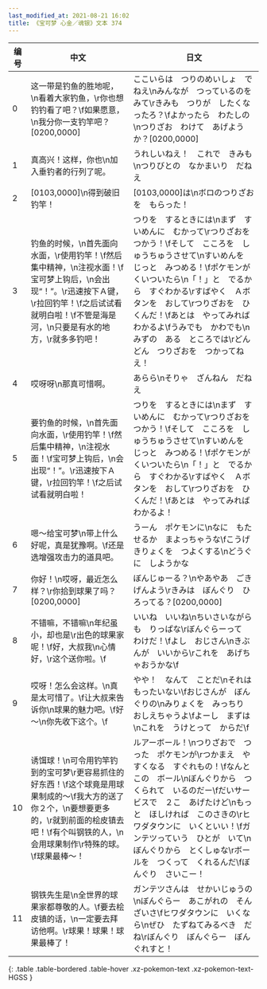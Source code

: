 ```yaml
---
last_modified_at: 2021-08-21 16:02
title: 《宝可梦 心金／魂银》文本 374
---
```

| 编号 | 中文 | 日文 |
| ---- | ---- | ---- |
| 0 | 这一带是钓鱼的胜地呢，\n看着大家钓鱼，\r你也想钓钓看了吧？\f如果愿意，\n我分你一支钓竿吧？[0200,0000] | ここいらは　つりのめいしょ　でねえ\nみんなが　つっているのを　みて\rきみも　つりが　したくなったろ？\fよかったら　わたしの\nつりざお　わけて　あげようか？[0200,0000] |
| 1 | 真高兴！这样，你也\n加入垂钓者的行列了呢。 | うれしいねえ！　これで　きみも\nつりびとの　なかまいり　だねえ |
| 2 | [0103,0000]\n得到破旧钓竿！ | [0103,0000]は\nボロのつりざおを　もらった！ |
| 3 | 钓鱼的时候，\n首先面向水面，\r使用钓竿！\f然后集中精神，\n注视水面！\f宝可梦上钩后，\n会出现“！”。\r迅速按下Ａ键，\r拉回钓竿！\f之后试试看就明白啦！\f不管是海是河，\n只要是有水的地方，\r就多多钓吧！ | つりを　するときには\nまず　すいめんに　むかって\rつりざおを　つかう！\fそして　こころを　しゅうちゅうさせて\nすいめんを　じっと　みつめる！\fポケモンが　くいついたら\n「！」と　でるから　すぐわかる\rすばやく　Ａボタンを　おして\rつりざおを　ひくんだ！\fあとは　やってみれば　わかるよ\fうみでも　かわでも\nみずの　ある　ところでは\rどんどん　つりざおを　つかってねえ！ |
| 4 | 哎呀呀\n那真可惜啊。 | あらら\nそりゃ　ざんねん　だねえ |
| 5 | 要钓鱼的时候，\n首先面向水面，\r使用钓竿！\f然后集中精神，\n注视水面！\f宝可梦上钩后，\n会出现“！”。\r迅速按下Ａ键，\r拉回钓竿！\f之后试试看就明白啦！ | つりを　するときには\nまず　すいめんに　むかって\rつりざおを　つかう！\fそして　こころを　しゅうちゅうさせて\nすいめんを　じっと　みつめる！\fポケモンが　くいついたら\n「！」と　でるから　すぐわかる\rすばやく　Ａボタンを　おして\rつりざおを　ひくんだ！\fあとは　やってみれば　わかるよ！ |
| 6 | 嗯～给宝可梦\n带上什么好呢，真是犹豫啊。\f还是选增强攻击力的道具吧。 | うーん　ポケモンに\nなに　もたせるか　まよっちゃうな\fこうげきりょくを　つよくする\nどうぐに　しようかな |
| 7 | 你好！\n哎呀，最近怎么样？\r你拾到球果了吗？[0200,0000] | ぼんじゅーる？\nやあやあ　ごきげんよう\rきみは　ぼんぐり　ひろってる？[0200,0000] |
| 8 | 不错嘛，不错嘛\n年纪虽小，却也是\r出色的球果家呢！\f好，大叔我\n心情好，\r这个送你啦。\f | いいね　いいね\nちいさいながらも　りっぱな\rぼんぐらーって　わけだ！\fよし　おじさん\nきぶんが　いいから\rこれを　あげちゃおうかな\f |
| 9 | 哎呀！怎么会这样。\n真是太可惜了。\f让大叔来告诉你\n球果的魅力吧。\f好～\n你先收下这个。\f | やや！　なんて　ことだ\nそれは　もったいない\fおじさんが　ぼんぐりの\nみりょくを　みっちり　おしえちゃうよ\fよーし　まずは\nこれを　うけとって　からだ\f |
| 10 | 诱饵球！\n可令用钓竿钓到的宝可梦\r更容易抓住的好东西！\f这个球竟是用球果制成的～\f我大方的送了你２个，\n要想要更多的，\r就到前面的桧皮镇去吧！\f有个叫钢铁的人，\n会用球果制作\r特殊的球。\f球果最棒～！ | ルアーボール！\nつりざおで　つった　ポケモンが\rつかまえ　やすくなる　すぐれもの！\fなんと　この　ボール\nぼんぐりから　つくられて　いるのだー\fだいサービスで　２こ　あげたけど\nもっと　ほしければ　このさきの\rヒワダタウンに　いくといい！\fガンテツっていう　ひとが　いて\nぼんぐりから　とくしゅな\rボールを　つくって　くれるんだ\fぼんぐり　さいこー！ |
| 11 | 钢铁先生是\n全世界的球果家都尊敬的人。\f要去桧皮镇的话，\n一定要去拜访他啊。\r球果！球果！球果最棒了！ | ガンテツさんは　せかいじゅうの\nぼんぐらー　あこがれの　そんざいさ\fヒワダタウンに　いくなら\nぜひ　たずねてみるべき　だね\rぼんぐり　ぼんぐらー　ぼんぐれすと！ |
{: .table .table-bordered .table-hover .xz-pokemon-text .xz-pokemon-text-HGSS }